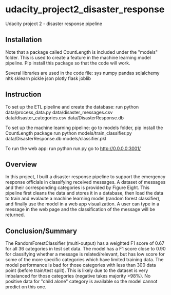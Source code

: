 # udacity_project2_disaster_response
Udacity project 2 - disaster response pipeline


## Installation
Note that a package called CountLength is included under the "models" folder. This is used to create a feature in the machine learning model pipeline. Pip install this package so that the code will work.

Several libraries are used in the code file:
sys
numpy
pandas 
sqlalchemy
nltk
sklearn
pickle
json
plotly
flask 
joblib


## Instruction
To set up the ETL pipeline and create the database:
run python data/process_data.py data/disaster_messages.csv data/disaster_categories.csv data/DisasterResponse.db

To set up the machine learning pipeline:
go to models folder, pip install the CountLength package
run python models/train_classifier.py data/DisasterResponse.db models/classifier.pkl

To run the web app:
run python run.py
go to http://0.0.0.0:3001/


## Overview
In this project, I built a disaster response pipeline to support the emergency response officials in classifying received messages. A dataset of messages and their corresponding categories is provided by Figure Eight. This pipeline first cleans the data and stores it in a database, then load the data to train and evalaute a machine learning model (random forest classifier), and finally use the model in a web app visualization. A user can type in a message in the web page and the classification of the message will be returned.

## Conclusion/Summary
The RandomForestClassifier (multi-output) has a weighted F1 score of 0.67 for all 36 categories in test set data.
The model has a F1 score close to 0.90 for classifying whether a message is related/relevant, but has low score for some of the more specific categories which have limited training data. The model performance is bad for those categories with less than 300 data point (before train/test split). This is likely due to the dataset is very imbalanced for those categories (negative takes majority >98%). No positive data for "child alone" category is available so the model cannot predict on this one.

